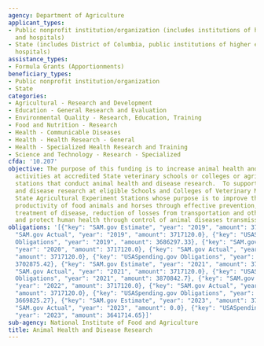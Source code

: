 ```yaml
---
agency: Department of Agriculture
applicant_types:
- Public nonprofit institution/organization (includes institutions of higher education
  and hospitals)
- State (includes District of Columbia, public institutions of higher education and
  hospitals)
assistance_types:
- Formula Grants (Apportionments)
beneficiary_types:
- Public nonprofit institution/organization
- State
categories:
- Agricultural - Research and Development
- Education - General Research and Evaluation
- Environmental Quality - Research, Education, Training
- Food and Nutrition - Research
- Health - Communicable Diseases
- Health - Health Research - General
- Health - Specialized Health Research and Training
- Science and Technology - Research - Specialized
cfda: '10.207'
objective: The purpose of this funding is to increase animal health and disease research
  activities at accredited State veterinary schools or colleges or agricultural experiment
  stations that conduct animal health and disease research.  To support animal health
  and disease research at eligible Schools and Colleges of Veterinary Medicine, and
  State Agricultural Experiment Stations whose purpose is to improve the health and
  productivity of food animals and horses through effective prevention, control or
  treatment of disease, reduction of losses from transportation and other hazards,
  and protect human health through control of animal diseases transmissible to people.
obligations: '[{"key": "SAM.gov Estimate", "year": "2019", "amount": 3717120.0}, {"key":
  "SAM.gov Actual", "year": "2019", "amount": 3717120.0}, {"key": "USASpending.gov
  Obligations", "year": "2019", "amount": 3686297.33}, {"key": "SAM.gov Estimate",
  "year": "2020", "amount": 3717120.0}, {"key": "SAM.gov Actual", "year": "2020",
  "amount": 3717120.0}, {"key": "USASpending.gov Obligations", "year": "2020", "amount":
  3702875.42}, {"key": "SAM.gov Estimate", "year": "2021", "amount": 3717120.0}, {"key":
  "SAM.gov Actual", "year": "2021", "amount": 3717120.0}, {"key": "USASpending.gov
  Obligations", "year": "2021", "amount": 3870842.7}, {"key": "SAM.gov Estimate",
  "year": "2022", "amount": 3717120.0}, {"key": "SAM.gov Actual", "year": "2022",
  "amount": 3717120.0}, {"key": "USASpending.gov Obligations", "year": "2022", "amount":
  3669825.27}, {"key": "SAM.gov Estimate", "year": "2023", "amount": 3717120.0}, {"key":
  "SAM.gov Actual", "year": "2023", "amount": 0.0}, {"key": "USASpending.gov Obligations",
  "year": "2023", "amount": 3641714.65}]'
sub-agency: National Institute of Food and Agriculture
title: Animal Health and Disease Research
---
```

